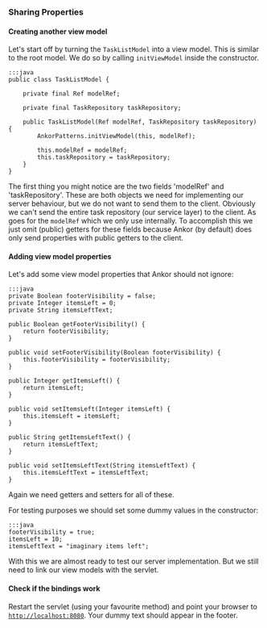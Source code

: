 ### Sharing Properties

#### Creating another view model

Let's start off by turning the `TaskListModel` into a view model.
This is similar to the root model.
We do so by calling `initViewModel` inside the constructor.

    :::java
    public class TaskListModel {

        private final Ref modelRef;

        private final TaskRepository taskRepository;

        public TaskListModel(Ref modelRef, TaskRepository taskRepository) {
            AnkorPatterns.initViewModel(this, modelRef);

            this.modelRef = modelRef;
            this.taskRepository = taskRepository;
        }
    }

The first thing you might notice are the two fields 'modelRef' and 'taskRepository'. These are both objects
we need for implementing our server behaviour, but we do not want to send them to the client.
Obviously we can't send the entire task repository (our service layer) to the client.
As goes for the `modelRef` which we only use internally.
To accomplish this we just omit (public) getters for these fields because Ankor (by default) does only send
properties with public getters to the client.

#### Adding view model properties

Let's add some view model properties that Ankor should not ignore:

    :::java
    private Boolean footerVisibility = false;
    private Integer itemsLeft = 0;
    private String itemsLeftText;

    public Boolean getFooterVisibility() {
        return footerVisibility;
    }

    public void setFooterVisibility(Boolean footerVisibility) {
        this.footerVisibility = footerVisibility;
    }

    public Integer getItemsLeft() {
        return itemsLeft;
    }

    public void setItemsLeft(Integer itemsLeft) {
        this.itemsLeft = itemsLeft;
    }

    public String getItemsLeftText() {
        return itemsLeftText;
    }

    public void setItemsLeftText(String itemsLeftText) {
        this.itemsLeftText = itemsLeftText;
    }

Again we need getters and setters for all of these.

For testing purposes we should set some dummy values in the constructor:

    :::java
    footerVisibility = true;
    itemsLeft = 10;
    itemsLeftText = "imaginary items left";

With this we are almost ready to test our server implementation.
But we still need to link our view models with the servlet.

#### Check if the bindings work

Restart the servlet (using your favourite method) and 
point your browser to [`http://localhost:8080`](http://localhost:8080).
Your dummy text should appear in the footer.
